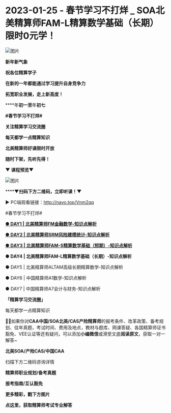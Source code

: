 # 2023-01-25 - 春节学习不打烊 _ SOA北美精算师FAM-L精算数学基础（长期）限时0元学！

![图片](https://mmbiz.qpic.cn/mmbiz_jpg/mK3FpI9af4m3DtGW1UlwlH4KJCd7WsfYMu638Ig0A8VuVVjL6W1pjCibic1t0suOyE5pYr4aZ3ZT8r9z9ia7FHp0g/640?wx_fmt=jpeg&tp=webp&wxfrom=5&wx_lazy=1)

**新年新气象**

**祝各位精算学子**

**在新的一年都能通过学习提升自身竞争力**

**拓宽职业发展，走上新高度！**

****年**初一至**年**初七**

**#春节学习不打烊#**

**关注精算学习交流圈**

****每天都学一点精算知识****

**北美精算师好课限时开放**

**随时下架，先听先得！**

******▼ 课程预览**▼****

![图片](https://mmbiz.qpic.cn/mmbiz_png/mK3FpI9af4m3DtGW1UlwlH4KJCd7WsfYnBE3dADfVEmv6CgAOa1AI7wEtWDP8g6OHVw78sZf1fKQaNqTd4PtiaA/640?wx_fmt=png&tp=webp&wxfrom=5&wx_lazy=1)



******▼**扫码下方二维码，立即听课！▼****



▶ PC端观看链接：http://navo.top/Vnm2qq

#春节学习不打烊#

[**● DAY1 | 北美精算师FM金融数学-知识点解析**](http://mp.weixin.qq.com/s?__biz=Mzg5ODgxNDE0NQ==&mid=2247490184&idx=1&sn=0c6f230f9d047db83550e2f9dc120284&chksm=c05d8326f72a0a308d533a3d455937af3f409bc8d88895ee584040d47f4ee9f445e225aee42d&scene=21#wechat_redirect)

[**● DAY2 | 北美精算师SRM风险建模统计-知识点解析**](http://mp.weixin.qq.com/s?__biz=Mzg5ODgxNDE0NQ==&mid=2247490185&idx=1&sn=f7232bf377262090c1f5d02703455a61&chksm=c05d8327f72a0a314909ef03d143dab6f16cb63a1aa8225a7b8aebba771d82c1290bba25384b&scene=21#wechat_redirect)

[**● DAY3 | 北美精算师FAM-S精算数学基础（短期）-知识点解析**](http://mp.weixin.qq.com/s?__biz=Mzg5ODgxNDE0NQ==&mid=2247490186&idx=1&sn=3a7b3e4755ecb185014c5a9ee35704cf&chksm=c05d8324f72a0a32a331fe4bcd2f4daa1667d466db35eba2b5f05d78ae709636efb874693e94&scene=21#wechat_redirect)

**● DAY4 | 北美精算师FAM-L精算数学基础（长期）-知识点解析**

● DAY5 | 北美精算师ALTAM高级长期精算数学-知识点解析

● DAY6 | 中国精算师A1数学-知识点解析

● DAY7 | 中国精算师A7会计与财务-知识点解析

**「精算学习交流圈」**

每天都学一点精算知识

**💁‍♀️**如果你对**CAA中国/SOA北美/CAS产险精算师**的报考条件、改革政策、备考规划、往年真题，考试时间、费用及地点，教材与题库、网课答疑、各国精算师证书豁免、VEE认证等还有疑问，可以添加**小编微信**或滑至文底**阅读原文**，获取一对一解答~

**北美SOA/产险CAS/中国CAA**

扫描下方二维码咨询详情



**精算师职业规划/备考真题**

**报考指南/互认豁免**

**更多精彩，戳下方图片**



[](http://mp.weixin.qq.com/s?__biz=Mzg5ODgxNDE0NQ==&mid=2247489828&idx=1&sn=2f1a51ffd3446ee42ce79044e07d35fd&chksm=c05d808af72a099ce34d39a99c651eda6259d38fb4aeb7a4c780bc2725224e0d0fc08236b887&scene=21#wechat_redirect)

[](http://mp.weixin.qq.com/s?__biz=Mzg5ODgxNDE0NQ==&mid=2247487955&idx=1&sn=4cd64dbe9b2ed7a555f78b31464a987b&chksm=c05d887df72a016ba99af58538df3fcffe85c27d0de302cdbafe776b98794878482e6edccbe8&scene=21#wechat_redirect)

[](http://mp.weixin.qq.com/s?__biz=Mzg5ODgxNDE0NQ==&mid=2247488824&idx=1&sn=adb6ccdf833a908a57cc3b1fe60cea58&chksm=c05d8c96f72a0580c652da9466ff9884ae380135faef799c58b908b356d6712b56287100ea41&scene=21#wechat_redirect)

[](http://mp.weixin.qq.com/s?__biz=Mzg5ODgxNDE0NQ==&mid=2247488823&idx=1&sn=4a7f2d2b72ef040c6df9dbf5e3c8ce17&chksm=c05d8c99f72a058f1d4ffa093bf2b1c54b67ffc717df19776a704cd102272c32b5833efec234&scene=21#wechat_redirect)

[](http://mp.weixin.qq.com/s?__biz=Mzg5ODgxNDE0NQ==&mid=2247488785&idx=1&sn=9c4973f67fd0347a0f0f48f71ad1bb3c&chksm=c05d8cbff72a05a93f2b6d814c18b3328d8715f7c91fe024c32d8ece80f1b0a7e1366634cc52&scene=21#wechat_redirect)

[](http://mp.weixin.qq.com/s?__biz=Mzg5ODgxNDE0NQ==&mid=2247485880&idx=1&sn=0ba2bf0e4451dec32a929e06b118121c&chksm=c05d9016f72a1900fe9894195b322250dec7c7456ca30c5cce94ae6819d30bc65094e2e2719d&scene=21#wechat_redirect)

[](http://mp.weixin.qq.com/s?__biz=Mzg5ODgxNDE0NQ==&mid=2247483716&idx=1&sn=e1df2885756e4f4a72d0567ffa4690bb&chksm=c05d98eaf72a11fca6a29c8eb62754a0b92898373d1de868332308fafe026d4c456fc0f4653f&scene=21#wechat_redirect)

[](http://mp.weixin.qq.com/s?__biz=Mzg5ODgxNDE0NQ==&mid=2247484036&idx=1&sn=9bfce993ba0c830ec1e4b39b6716dd12&chksm=c05d9b2af72a123ccbaf001cc3fc565750743273fa0647a136e7593c7e21d55402af0fed5006&scene=21#wechat_redirect)

[](http://mp.weixin.qq.com/s?__biz=Mzg5ODgxNDE0NQ==&mid=2247484305&idx=1&sn=faae400b6a109a99b390d9cf3b2e4c29&chksm=c05d9a3ff72a1329c36d211fdd502501b728c1692d079cf95ee41fd0269002f7c72cffff1ad0&scene=21#wechat_redirect)







**点这里，获取精算师考试专业解答**